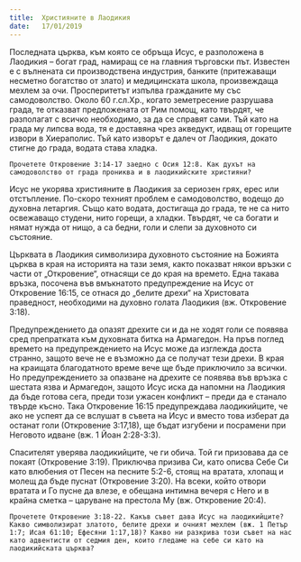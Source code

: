 ```yaml
---
title:  Християните в Лаодикия
date:   17/01/2019
---
```


Последната църква, към която се обръща Исус, е разположена в Лаодикия – богат град, намиращ се на главния търговски път. Известен е с вълнената си производствена индустрия, банките (притежаващи несметно богатство от злато) и медицинската школа, произвеждаща мехлем за очи. Просперитетът изпълва гражданите му със самодоволство. Около 60 г.сл.Хр., когато земетресение разрушава града, те отказват предложената от Рим помощ, като твърдят, че разполагат с всичко необходимо, за да се справят сами. Тъй като на града му липсва вода, тя е доставяна чрез акведукт, идващ от горещите извори в Хиераполис. Тъй като изворът е далеч от Лаодикия, докато стигне до града, водата става хладка.

`Прочетете Откровение 3:14-17 заедно с Осия 12:8. Как духът на самодоволство от града прониква и в лаодикийските християни?`

Исус не укорява християните в Лаодикия за сериозен грях, ерес или отстъпление. По-скоро техният проблем е самодоволство, водещо до духовна летаргия. Също като водата, достигаща до града, те не са нито освежаващо студени, нито горещи, а хладки. Твърдят, че са богати и нямат нужда от нищо, а са бедни, голи и слепи за духовното си състояние.

Църквата в Лаодикия символизира духовното състояние на Божията църква в края на историята на тази земя, както показват някои връзки с части от „Откровение“, отнасящи се до края на времето. Една такава връзка, посочена във вмъкнатото предупреждение на Исус от Откровение 16:15, се отнася до „белите дрехи“ на Христовата праведност, необходими на духовно голата Лаодикия (вж. Откровение 3:18).

Предупреждението да опазят дрехите си и да не ходят голи се появява сред препратката към духовната битка на Армагедон. На пръв поглед времето на предупреждението на Исус може да изглежда доста странно, защото вече не е възможно да се получат тези дрехи. В края на краищата благодатното време вече ще бъде приключило за всички. Но предупреждението за опазване на дрехите се появява във връзка с шестата язва и Армагедон, защото Исус иска да напомни на Лаодикия да бъде готова сега, преди този ужасен конфликт – преди да е станало твърде късно. Така Откровение 16:15 предупреждава лаодикийците, че ако не успеят да се вслушат в съвета на Исус и вместо това изберат да останат голи (Откровение 3:17,18), ще бъдат изгубени и посрамени при Неговото идване (вж. 1 Йоан 2:28-3:3).

Спасителят уверява лаодикийците, че ги обича. Той ги призовава да се покаят (Откровение 3:19). Приключва призива Си, като описва Себе Си като влюбения от Песен на песните 5:2-6, стоящ на вратата, хлопащ и молещ да бъде пуснат (Откровение 3:20). На всеки, който отвори вратата и Го пусне да влезе, е обещана интимна вечеря с Него и в крайна сметка – царуване на престола Му (вж. Откровение 20:4).

`Прочетете Откровение 3:18-22. Какъв съвет дава Исус на лаодикийците? Какво символизират златото, белите дрехи и очният мехлем (вж. 1 Петър 1:7; Исая 61:10; Ефесяни 1:17,18)? Какво ни разкрива този съвет на нас като адвентисти от седмия ден, които гледаме на себе си като на лаодикийската църква?`